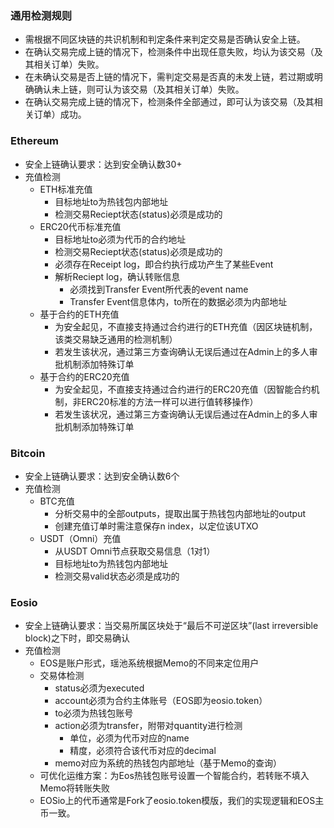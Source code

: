 ### 通用检测规则

- 需根据不同区块链的共识机制和判定条件来判定交易是否确认安全上链。
- 在确认交易完成上链的情况下，检测条件中出现任意失败，均认为该交易（及其相关订单）失败。
- 在未确认交易是否上链的情况下，需判定交易是否真的未发上链，若过期或明确确认未上链，则可认为该交易（及其相关订单）失败。
- 在确认交易完成上链的情况下，检测条件全部通过，即可认为该交易（及其相关订单）成功。

### Ethereum
- 安全上链确认要求：达到安全确认数30+
- 充值检测
	- ETH标准充值
		- 目标地址to为热钱包内部地址
		- 检测交易Reciept状态(status)必须是成功的
	- ERC20代币标准充值
		- 目标地址to必须为代币的合约地址
		- 检测交易Reciept状态(status)必须是成功的
		- 必须存在Receipt log，即合约执行成功产生了某些Event
		- 解析Reciept log，确认转账信息
			- 必须找到Transfer Event所代表的event name
			- Transfer Event信息体内，to所在的数据必须为内部地址
	- 基于合约的ETH充值
		- 为安全起见，不直接支持通过合约进行的ETH充值（因区块链机制，该类交易缺乏通用的检测机制）
		- 若发生该状况，通过第三方查询确认无误后通过在Admin上的多人审批机制添加特殊订单
	- 基于合约的ERC20充值
		- 为安全起见，不直接支持通过合约进行的ERC20充值（因智能合约机制，非ERC20标准的方法一样可以进行值转移操作）
		- 若发生该状况，通过第三方查询确认无误后通过在Admin上的多人审批机制添加特殊订单

### Bitcoin
- 安全上链确认要求：达到安全确认数6个
- 充值检测
	- BTC充值
		- 分析交易中的全部outputs，提取出属于热钱包内部地址的output
		- 创建充值订单时需注意保存n index，以定位该UTXO
	- USDT（Omni）充值
		- 从USDT Omni节点获取交易信息（1对1）
		- 目标地址to为热钱包内部地址
		- 检测交易valid状态必须是成功的

### Eosio
- 安全上链确认要求：当交易所属区块处于“最后不可逆区块”(last irreversible block)之下时，即交易确认
- 充值检测
	- EOS是账户形式，瑶池系统根据Memo的不同来定位用户
	- 交易体检测
		- status必须为executed
		- account必须为合约主体账号（EOS即为eosio.token）
		- to必须为热钱包账号
		- action必须为transfer，附带对quantity进行检测
			- 单位，必须为代币对应的name
			- 精度，必须符合该代币对应的decimal
		- memo对应为系统的热钱包内部地址（基于Memo的查询）
	- 可优化运维方案：为Eos热钱包账号设置一个智能合约，若转账不填入Memo将转账失败
	- EOSio上的代币通常是Fork了eosio.token模版，我们的实现逻辑和EOS主币一致。